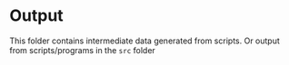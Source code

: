 # Output

This folder contains intermediate data generated from scripts.
Or output from scripts/programs in the `src` folder
